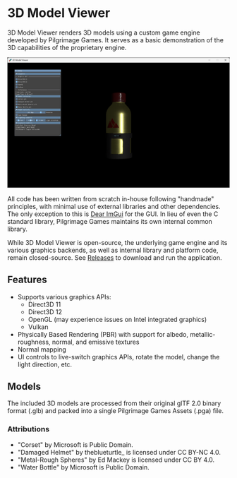# 3D Model Viewer

3D Model Viewer renders 3D models using a custom game engine developed by
Pilgrimage Games. It serves as a basic demonstration of the 3D capabilities of
the proprietary engine.

![screenshot](https://github.com/pilgrimage-games/3d-model-viewer/blob/main/screenshot.png?raw=true)

All code has been written from scratch in-house following "handmade"
principles, with minimal use of external libraries and other dependencies. The
only exception to this is [Dear ImGui](https://github.com/ocornut/imgui) for
the GUI. In lieu of even the C standard library, Pilgrimage Games maintains its
own internal common library.

While 3D Model Viewer is open-source, the underlying game engine and its
various graphics backends, as well as internal library and platform code,
remain closed-source. See
[Releases](https://github.com/pilgrimage-games/3d-model-viewer/releases) to
download and run the application.

## Features
* Supports various graphics APIs:
    * Direct3D 11
    * Direct3D 12
    * OpenGL (may experience issues on Intel integrated graphics)
    * Vulkan
* Physically Based Rendering (PBR) with support for albedo, metallic-roughness,
  normal, and emissive textures
* Normal mapping
* UI controls to live-switch graphics APIs, rotate the model, change the light
  direction, etc.

## Models
The included 3D models are processed from their original glTF 2.0 binary format
(.glb) and packed into a single Pilgrimage Games Assets (.pga) file.

### Attributions
* "Corset" by Microsoft is Public Domain.
* "Damaged Helmet" by theblueturtle_ is licensed under CC BY-NC 4.0.
* "Metal-Rough Spheres" by Ed Mackey is licensed under CC BY 4.0.
* "Water Bottle" by Microsoft is Public Domain.

